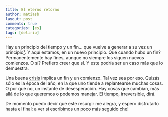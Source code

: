 ```yaml
---
title: El eterno retorno
author: matiasb
layout: post
comments: true
categories: [es]
tags: [delirio]
---
```

Hay un principio del tiempo y un fin&#8230; que vuelve a generar a su vez un principio<a title="Eterno retorno" href="http://es.wikipedia.org/wiki/Eterno_retorno" target="_blank">¹</a>. Y aquí estamos, en un nuevo principio. Qué cuando hubo un fin? Permanentemente hay fines, aunque no siempre los siguen nuevos comienzos. O sí? Prefiero creer que sí. Y este podría ser un caso más que lo demuestra.

Una buena <a href="http://buscon.rae.es/draeI/SrvltConsulta?TIPO_BUS=3&LEMA=crisis" target="_blank">crisis</a> implica un fin y un comienzo. Tal vez sea por eso. Quizás sólo es la época del año, en la que uno tiende a replantearse muchas cosas. O por qué no, un instante de desesperación. Hay cosas que cambian, más allá de lo que queremos o podemos manejar. El tiempo, irreversible, dirá.

De momento puedo decir que este resurgir me alegra, y espero disfrutarlo hasta el final: a ver si escribimos un poco más seguido che!